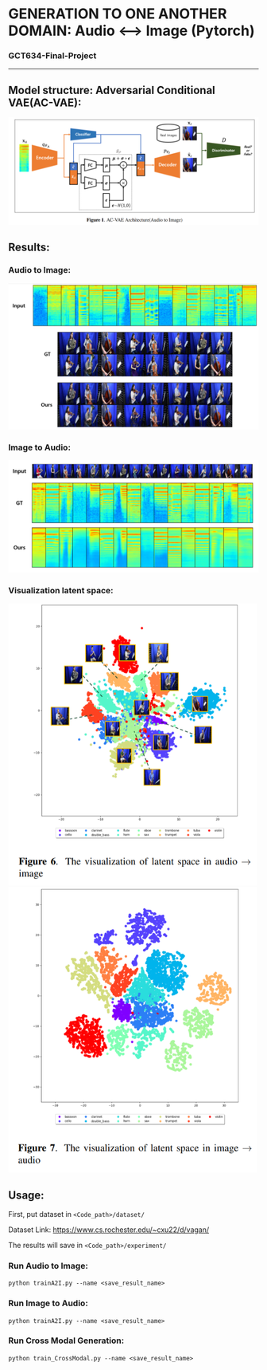 

# GENERATION TO ONE ANOTHER DOMAIN: Audio ⟷ Image (Pytorch)
### GCT634-Final-Project
----------
## Model structure: Adversarial Conditional VAE(AC-VAE):



![model_sturcture](./figs/model_sturcture.png)

## Results:

### Audio to Image:

![A2I_output](./figs/A2I_output.png)



### Image to Audio:

![I2A_output](./figs/I2A_output.png)



### Visualization latent space:

<p float="left">
  <img src="./figs/A2I_visualization.png" width="500" />
  <img src="./figs/I2A_visualization.png" width="500" /> 

</p>



## Usage:

First, put dataset in ```<Code_path>/dataset/```

Dataset Link: https://www.cs.rochester.edu/~cxu22/d/vagan/

The results will save in ```<Code_path>/experiment/```

### Run Audio to Image:

```
python trainA2I.py --name <save_result_name>
```
### Run Image to Audio:

```
python trainA2I.py --name <save_result_name>
```

### Run Cross Modal Generation:

```
python train_CrossModal.py --name <save_result_name>
